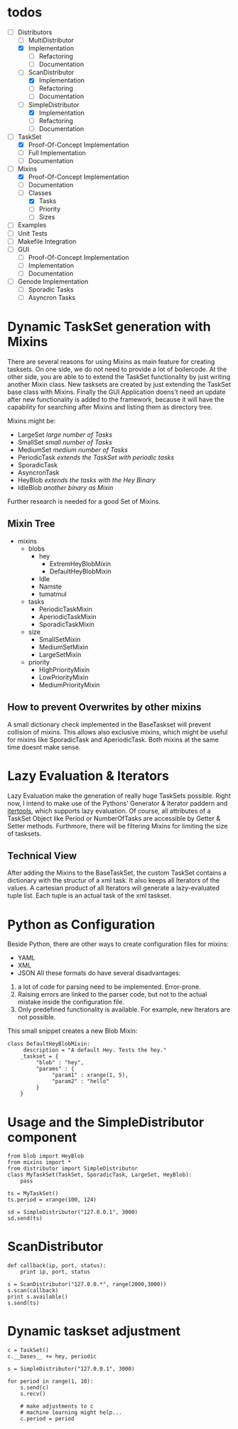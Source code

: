 # todos
- [ ] Distributors
  - [ ] MultiDistributor
  - [x] Implementation
    - [ ] Refactoring
    - [ ] Documentation
  - [ ] ScanDistributor
    - [x] Implementation
    - [ ] Refactoring
    - [ ] Documentation
  - [ ] SimpleDistributor
    - [x] Implementation
    - [ ] Refactoring
    - [ ] Documentation
- [ ] TaskSet
  - [x] Proof-Of-Concept Implementation
  - [ ] Full Implementation
  - [ ] Documentation
- [ ] Mixins
  - [x] Proof-Of-Concept Implementation
  - [ ] Documentation
  - [ ] Classes
    - [x] Tasks
    - [ ] Priority
    - [ ] Sizes
- [ ] Examples
- [ ] Unit Tests
- [ ] Makefile Integration
- [ ] GUI
  - [ ] Proof-Of-Concept Implementation
  - [ ] Implementation
  - [ ] Documentation
- [ ] Genode Implementation
  - [ ] Sporadic Tasks
  - [ ] Asyncron Tasks
    
# Dynamic TaskSet generation with Mixins 

There are several reasons for using Mixins as main feature for creating
tasksets. On one side, we do not need to provide a lot of boilercode. At the
other side, you are able to to extend the TaskSet functionality by just writing
another Mixin class.  New tasksets are created by just extending the TaskSet
base class with Mixins.  Finally the GUI Application doens't need an update
after new functionality is added to the framework, because it will have the
capability for searching after Mixins and listing them as directory tree.

Mixins might be:
* LargeSet *large number of Tasks*
* SmallSet *small number of Tasks*
* MediumSet *medium number of Tasks*
* PeriodicTask *extends the TaskSet with periodic tasks*
* SporadicTask
* AsyncronTask
* HeyBlob *extends the tasks with the Hey Binary*
* IdleBlob *another binary as Mixin*

Further research is needed for a good Set of Mixins.

## Mixin Tree

* mixins
  * blobs
    * hey
      * ExtremHeyBlobMixin
      * DefaultHeyBlobMixin
    * Idle
    * Namste
    * tumatmul
  * tasks
    * PeriodicTaskMixin
    * AperiodicTaskMixin
    * SporadicTaskMixin
  * size
    * SmallSetMixin
    * MediumSetMixin
    * LargeSetMixin
  * priority
    * HighPriorityMixin
    * LowPriorityMixin
    * MediumPriorityMixin

## How to prevent Overwrites by other mixins 

A small dictionary check implemented in the BaseTaskset will prevent collision
of mixins. This allows also exclusive mixins, which might be useful for mixins
like SporadicTask and AperiodicTask. Both mixins at the same time doesnt make
sense.

# Lazy Evaluation & Iterators

Lazy Evaluation make the generation of really huge TaskSets possible. Right now,
I intend to make use of the Pythons' Generator & Iterator paddern and
[itertools](https://docs.python.org/2/library/itertools.html), which supports
lazy evaluation. Of course, all attributes of a TaskSet Object like Period or
NumberOfTasks are accessible by Getter & Setter methods. Furthmore, there will
be filtering Mixins for limiting the size of tasksets. 

## Technical View
After adding the Mixins to the BaseTaskSet, the custom TaskSet contains a
dictionary with the structur of a xml task. It also keeps all Iterators of the
values. A cartesian product of all Iterators will generate a lazy-evaluated
tuple list. Each tuple is an actual task of the xml taskset.

# Python as Configuration

Beside Python, there are other ways to create configuration files for mixins:
* YAML
* XML
* JSON
All these formats do have several disadvantages: 
1. a lot of code for parsing need to be implemented. Error-prone.
2. Raising errors are linked to the parser code, but not to the actual mistake
   inside the configuration file.
3. Only predefined functionality is available. For example, new Iterators are
   not possible.

This small snippet creates a new Blob Mixin:
```
class DefaultHeyBlobMixin:
     description = "A default Hey. Tests the hey."
    _taskset = {
         "blob" : "hey",
         "params" : {
              "param1" : xrange(1, 5),
              "param2" : "hello"
         }
    }
```

# Usage and the SimpleDistributor component

```
from blob import HeyBlob
from mixins import *
from distributor import SimpleDistributor
class MyTaskSet(TaskSet, SporadicTask, LargeSet, HeyBlob):
    pass
    
ts = MyTaskSet()
ts.period = xrange(100, 124)

sd = SimpleDistributor("127.0.0.1", 3000)
sd.send(ts)
```

# ScanDistributor

```
def callback(ip, port, status):
    print ip, port, status
    
s = ScanDistributor("127.0.0.*", range(2000,3000))
s.scan(callback)
print s.available()
s.send(ts)
```

# Dynamic taskset adjustment
```
c = TaskSet()
c.__bases__ += hey, periodic

s = SimpleDistributor("127.0.0.1", 3000)

for period in range(1, 10):
    s.send(c)
    s.recv()
    
    # make adjustments to c
    # machine learning might help...
    c.period = period
```
